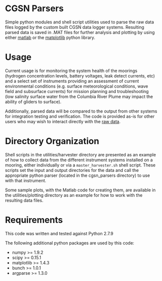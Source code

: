 # CGSN Parsers

Simple python modules and shell script utilities used to parse the raw data 
files logged by the custom built CGSN data logger systems. Resulting parsed 
data is saved in .MAT files for further analysis and plotting by using either
[matlab](http://www.mathworks.com) or the [matplotlib](http://matplotlib.org)
python library.

# Usage

Current usage is for monitoring the system health of the moorings (hydrogen
concentration levels, battery voltages, leak detect currents, etc) and a select
set of instruments providing an assessment of current environmental conditions
(e.g. surface meteorological conditions, wave field and subsurface currents)
for mission planning and troubleshooting (low salinity surface water from the
Columbia River Plume may impact the ability of gliders to surface).

Additionally, parsed data will be compared to the output from other systems for
integration testing and verification. The code is provided as-is for other
users who may wish to interact directly with the [raw data](https://rawdata.oceanobservatories.org/files/).

# Directory Organization

Shell scripts in the utilities/harvester directory are presented as an example 
of how to collect data from the different instrument systems installed on a 
mooring, either individually or via a `master_harvester.sh` shell script. These
scripts set the input and output directories for the data and call the
appropriate python parser (located in the cgsn_parsers directory) to use with
that instrument.

Some sample plots, with the Matlab code for creating them, are available in the
utilities/plotting directory as an example for how to work with the resulting
data files.

# Requirements

This code was written and tested against Python 2.7.9

The following additional python packages are used by this code:

   * numpy >= 1.9.2
   * scipy >= 0.15.1
   * matplotlib >= 1.4.3
   * bunch >= 1.0.1
   * argparse >= 1.3.0
